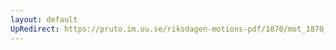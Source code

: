 ```yaml
---
layout: default
UpRedirect: https://pruto.im.uu.se/riksdagen-motions-pdf/1870/mot_1870__ak__26/mot_1870__ak__26-001.pdf
---
```

